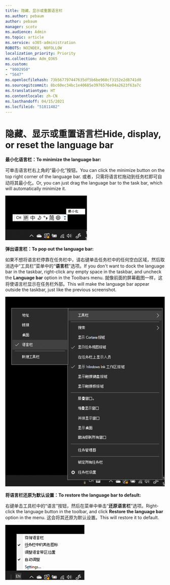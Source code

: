 ```yaml
---
title: 隐藏、显示或重置语言栏
ms.author: pebaum
author: pebaum
manager: scotv
ms.audience: Admin
ms.topic: article
ms.service: o365-administration
ROBOTS: NOINDEX, NOFOLLOW
localization_priority: Priority
ms.collection: Adm_O365
ms.custom:
- "9002950"
- "5647"
ms.openlocfilehash: 73b567797447635df5b6be960cf3152e2d8741d0
ms.sourcegitcommit: 8bc60ec34bc1e40685e3976576e04a2623f63a7c
ms.translationtype: HT
ms.contentlocale: zh-CN
ms.lasthandoff: 04/15/2021
ms.locfileid: "51811482"
---
```

# <a name="hide-display-or-reset-the-language-bar"></a><span data-ttu-id="144fc-102">隐藏、显示或重置语言栏</span><span class="sxs-lookup"><span data-stu-id="144fc-102">Hide, display, or reset the language bar</span></span>

<span data-ttu-id="144fc-103">**最小化语言栏：**</span><span class="sxs-lookup"><span data-stu-id="144fc-103">**To minimize the language bar:**</span></span>

<span data-ttu-id="144fc-104">可单击语言栏右上角的“最小化”按钮。</span><span class="sxs-lookup"><span data-stu-id="144fc-104">You can click the minimize button on the top right corner of the language bar.</span></span> <span data-ttu-id="144fc-105">或者，只需将语言栏拖动到任务栏即可自动将其最小化。</span><span class="sxs-lookup"><span data-stu-id="144fc-105">Or, you can just drag the language bar to the task bar, which will automatically minimize it.</span></span>

![最小化语言栏](media/minimize-language-bar.png)

<span data-ttu-id="144fc-107">**弹出语言栏：**</span><span class="sxs-lookup"><span data-stu-id="144fc-107">**To pop out the language bar:**</span></span>

<span data-ttu-id="144fc-108">如果不想将语言栏停靠在任务栏中，请右键单击任务栏中的任何空白区域，然后取消选中“工具栏”菜单中的“**语言栏**”选项。</span><span class="sxs-lookup"><span data-stu-id="144fc-108">If you don't want to dock the language bar in the taskbar, right-click any empty space in the taskbar, and uncheck the **Language bar** option in the Toolbars menu.</span></span> <span data-ttu-id="144fc-109">就像前面的屏幕截图一样，这将使语言栏显示在任务栏外部。</span><span class="sxs-lookup"><span data-stu-id="144fc-109">This will make the language bar appear outside the taskbar, just like the previous screenshot.</span></span>

![弹出语言栏](media/pop-out-language-bar.png)

<span data-ttu-id="144fc-111">**将语言栏还原为默认设置：**</span><span class="sxs-lookup"><span data-stu-id="144fc-111">**To restore the language bar to default:**</span></span>

<span data-ttu-id="144fc-112">右键单击工具栏中的“语言”按钮，然后在菜单中单击“**还原语言栏**”选项。</span><span class="sxs-lookup"><span data-stu-id="144fc-112">Right-click the language button in the toolbar, and click **Restore the language bar** option in the menu.</span></span> <span data-ttu-id="144fc-113">这会将其还原为默认设置。</span><span class="sxs-lookup"><span data-stu-id="144fc-113">This will restore it to default.</span></span>

![还原语言栏](media/restore-language-bar.png)
